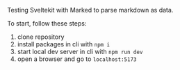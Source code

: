 Testing Sveltekit with Marked to parse markdown as data.

To start, follow these steps:

 1. clone repository
 2. install packages in cli with `npm i`
 3. start local dev server in cli with `npm run dev`
 4. open a browser and go to `localhost:5173`
